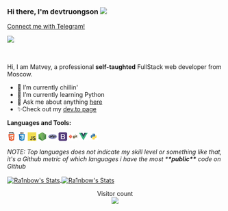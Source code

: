 ### Hi there, I'm devtruongson <img width="30" src="https://camo.githubusercontent.com/e8e7b06ecf583bc040eb60e44eb5b8e0ecc5421320a92929ce21522dbc34c891/68747470733a2f2f6d656469612e67697068792e636f6d2f6d656469612f6876524a434c467a6361737252346961377a2f67697068792e676966">

<!-- [![trophy](https://github-profile-trophy.vercel.app/?username=devtruongson)](https://github.com/ryo-ma/github-profile-trophy) -->

<!-- ![Profile views](https://gpvc.arturio.dev/devtruongson) -->
<!-- [![Discord](https://img.shields.io/discord/591914197219016707.svg?label=&logo=discord&logoColor=ffffff&color=7389D8&labelColor=6A7EC2)](https://discord.gg/CtRp5GB) -->

[Connect me with Telegram!](https://t.me/raenbov)</br>

<!-- [Join my Discord server!](https:/discord.gg/CtRp5GB)<br> -->

<a href="https://discord.gg/CtRp5GB"><img src="https://invidget.switchblade.xyz/CtRp5GB?theme=dark"></a>

<!-- <a href="https://discord.gg/CtRp5GB">
    <img src="https://img.shields.io/discord/785088147721027585.svg?logo=discord&colorB=7289DA" alt="Discord">
  </a> -->

<br />

Hi, I am Matvey, a professional **self-taughted** FullStack web developer from Moscow.

-   🔭 I’m currently chillin'
-   🌱 I’m currently learning Python
-   💬 Ask me about anything [here](https://github.com/devtruongson/devtruongson/issues)
-   ✨Check out my [dev.to page](https://dev.to/devtruongson)

**Languages and Tools:**

<code><img height="20" src="https://raw.githubusercontent.com/github/explore/80688e429a7d4ef2fca1e82350fe8e3517d3494d/topics/html/html.png"></code>
<code><img height="20" src="https://raw.githubusercontent.com/github/explore/80688e429a7d4ef2fca1e82350fe8e3517d3494d/topics/css/css.png"></code>
<code><img height="20" src="https://raw.githubusercontent.com/github/explore/80688e429a7d4ef2fca1e82350fe8e3517d3494d/topics/javascript/javascript.png"></code>
<code><img height="20" src="https://raw.githubusercontent.com/github/explore/80688e429a7d4ef2fca1e82350fe8e3517d3494d/topics/nodejs/nodejs.png"></code>
<code><img height="20" src="https://raw.githubusercontent.com/github/explore/80688e429a7d4ef2fca1e82350fe8e3517d3494d/topics/php/php.png"></code>
<code><img height="20" src="https://raw.githubusercontent.com/github/explore/80688e429a7d4ef2fca1e82350fe8e3517d3494d/topics/bootstrap/bootstrap.png"></code>
<code><img height="20" src="https://raw.githubusercontent.com/github/explore/80688e429a7d4ef2fca1e82350fe8e3517d3494d/topics/git/git.png"></code>
<code><img height="20" src="https://raw.githubusercontent.com/github/explore/80688e429a7d4ef2fca1e82350fe8e3517d3494d/topics/vue/vue.png"></code>
<code><img height="20" src="https://raw.githubusercontent.com/github/explore/80688e429a7d4ef2fca1e82350fe8e3517d3494d/topics/python/python.png"></code>

_NOTE: Top languages does not indicate my skill level or something like that, it's a Github metric of which languages i have the most \***\*public\*\*** code on Github_

<a href="https://devtruongson.xyz?ref=github">
  <img align="center" src="https://github-readme-stats.vercel.app/api/top-langs/?username=devtruongson&layout=compact&bg_color=0,232526,414345&icon_color=ffffff&title_color=ffffff&text_color=ffffff&line_height=30&v=5" alt="Ra1nbow's Stats" />
</a>
<a href="https://devtruongson.xyz?ref=github">
  <img align="center" src="https://github-readme-stats.anuraghazra1.vercel.app/api?username=devtruongson&custom_title=My Github Stats&show_icons=true&bg_color=0,232526,414345&icon_color=82FF99&title_color=ffffff&text_color=ffffff&line_height=20.5&v=5&count_private=true" alt="Ra1nbow's Stats" />
</a>
<br>
<p align="center"> 
<!--   <img align="center" src="https://github-readme-streak-stats.herokuapp.com/?user=devtruongson&" alt="devtruongson"><br> -->
  Visitor count<br>
  <img src="https://profile-counter.glitch.me/devtruongson/count.svg" />
</p>

<!-- <a href="https://github.com/Ra1nbow1/weather_app">
  <img align="bottom" src="https://github-readme-stats.vercel.app/api/pin/?username=devtruongson&repo=weather_app&bg_color=0,232526,414345&icon_color=82FF99&title_color=ffffff&text_color=ffffff&line_height=27&v=5" alt="Ra1nbow's Stats" />
</a>
<a href="https://github.com/Ra1nbow1/py_games">
  <img align="bottom" src="https://github-readme-stats.vercel.app/api/pin/?username=devtruongson&repo=py_games&bg_color=0,232526,414345&icon_color=82FF99&title_color=ffffff&text_color=ffffff&line_height=27&v=5" alt="Ra1nbow's Stats" />
</a> -->
<!-- <a href="https://devtruongson.xyz">
  <img align="center" src="https://github-readme-stats.vercel.app/api/wakatime?username=devtruongson&layout=compact" alt="Ra1nbow's Stats" />
</a> -->

<!--  https://naereen.github.io/badges/ All available badges-->
